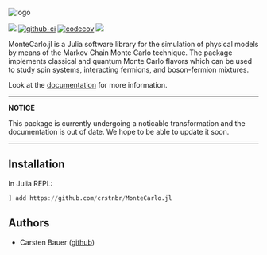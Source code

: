 ![logo](https://github.com/crstnbr/MonteCarlo.jl/blob/master/docs/src/assets/logo.png)

[![](https://img.shields.io/badge/docs-dev-blue.svg)](https://crstnbr.github.io/MonteCarlo.jl/dev)
[![github-ci](https://github.com/crstnbr/MonteCarlo.jl/workflows/Run%20tests/badge.svg)](https://github.com/crstnbr/MonteCarlo.jl/actions?query=workflow%3A%22Run+tests%22)
[![codecov][codecov-img]](http://codecov.io/github/crstnbr/MonteCarlo.jl?branch=master)
![](https://img.shields.io/badge/lifecycle-experimental-orange.svg)

[travis-img]: https://img.shields.io/travis/crstnbr/MonteCarlo.jl/master.svg?label=Linux+/+macOS
[appveyor-img]: https://img.shields.io/appveyor/ci/crstnbr/montecarlo-jl/master.svg?label=Windows
[codecov-img]: https://img.shields.io/codecov/c/github/crstnbr/MonteCarlo.jl/master.svg?label=codecov


MonteCarlo.jl is a Julia software library for the simulation of physical models by means of the Markov Chain Monte Carlo technique. The package implements classical and quantum Monte Carlo flavors which can be used to study spin systems, interacting fermions, and boson-fermion mixtures.

Look at the [documentation](https://crstnbr.github.io/MonteCarlo.jl/latest/) for more information.

---
**NOTICE**

This package is currently undergoing a noticable transformation and the documentation is out of date. We hope to be able to update it soon.

---

## Installation

In Julia REPL:
```julia
] add https://github.com/crstnbr/MonteCarlo.jl
```

## Authors

* Carsten Bauer ([github](https://github.com/crstnbr))
